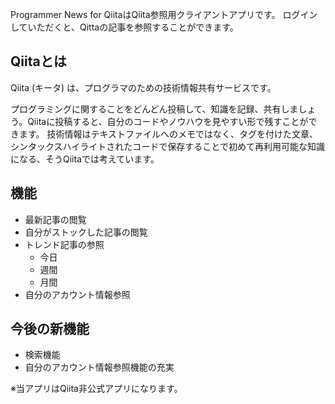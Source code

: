 Programmer News for QiitaはQiita参照用クライアントアプリです。
ログインしていただくと、Qittaの記事を参照することができます。

## Qiitaとは
Qiita (キータ) は、プログラマのための技術情報共有サービスです。

プログラミングに関することをどんどん投稿して、知識を記録、共有しましょう。Qiitaに投稿すると、自分のコードやノウハウを見やすい形で残すことができます。 技術情報はテキストファイルへのメモではなく、タグを付けた文章、シンタックスハイライトされたコードで保存することで初めて再利用可能な知識になる、そうQiitaでは考えています。

## 機能
- 最新記事の閲覧
- 自分がストックした記事の閲覧
- トレンド記事の参照
  - 今日
  - 週間
  - 月間
- 自分のアカウント情報参照

## 今後の新機能
- 検索機能
- 自分のアカウント情報参照機能の充実

※当アプリはQiita非公式アプリになります。
